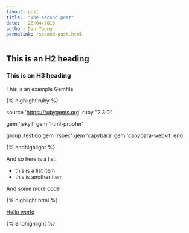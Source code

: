 ```yaml
---
layout: post
title:  "The second post"
date:   26/04/2016
author: Dan Young
permalink: /second-post.html
---
```


## This is an H2 heading

### This is an H3 heading

This is an example Gemfile

{% highlight ruby %}

source 'https://rubygems.org'
ruby "2.3.0"

gem 'jekyll'
gem 'html-proofer'

group :test do
  gem 'rspec'
  gem 'capybara'
  gem 'capybara-webkit'
end

{% endhighlight %}


And so here is a list:

- this is a list item
- this is another item

And some more code

{% highlight html %}

<a href="#">Hello world</a>

{% endhighlight %}
